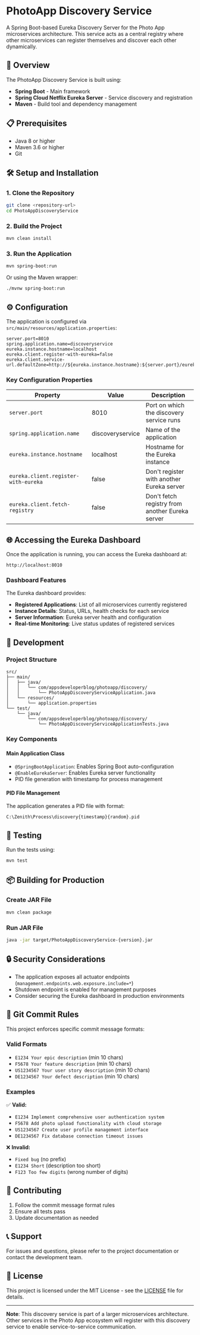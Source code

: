 # PhotoApp Discovery Service

A Spring Boot-based Eureka Discovery Server for the Photo App microservices architecture. This service acts as a central registry where other microservices can register themselves and discover each other dynamically.

## 🚀 Overview

The PhotoApp Discovery Service is built using:
- **Spring Boot** - Main framework
- **Spring Cloud Netflix Eureka Server** - Service discovery and registration
- **Maven** - Build tool and dependency management

## 📋 Prerequisites

- Java 8 or higher
- Maven 3.6 or higher
- Git

## 🛠️ Setup and Installation

### 1. Clone the Repository
```bash
git clone <repository-url>
cd PhotoAppDiscoveryService
```

### 2. Build the Project
```bash
mvn clean install
```

### 3. Run the Application
```bash
mvn spring-boot:run
```

Or using the Maven wrapper:
```bash
./mvnw spring-boot:run
```

## ⚙️ Configuration

The application is configured via `src/main/resources/application.properties`:

```properties
server.port=8010
spring.application.name=discoveryservice
eureka.instance.hostname=localhost
eureka.client.register-with-eureka=false
eureka.client.service-url.defaultZone=http://${eureka.instance.hostname}:${server.port}/eureka
```

### Key Configuration Properties

| Property | Value | Description |
|----------|-------|-------------|
| `server.port` | 8010 | Port on which the discovery service runs |
| `spring.application.name` | discoveryservice | Name of the application |
| `eureka.instance.hostname` | localhost | Hostname for the Eureka instance |
| `eureka.client.register-with-eureka` | false | Don't register with another Eureka server |
| `eureka.client.fetch-registry` | false | Don't fetch registry from another Eureka server |

## 🌐 Accessing the Eureka Dashboard

Once the application is running, you can access the Eureka dashboard at:

```
http://localhost:8010
```

### Dashboard Features

The Eureka dashboard provides:
- **Registered Applications**: List of all microservices currently registered
- **Instance Details**: Status, URLs, health checks for each service
- **Server Information**: Eureka server health and configuration
- **Real-time Monitoring**: Live status updates of registered services

## 🔧 Development

### Project Structure
```
src/
├── main/
│   ├── java/
│   │   └── com/appsdeveloperblog/photoapp/discovery/
│   │       └── PhotoAppDiscoveryServiceApplication.java
│   └── resources/
│       └── application.properties
└── test/
    └── java/
        └── com/appsdeveloperblog/photoapp/discovery/
            └── PhotoAppDiscoveryServiceApplicationTests.java
```

### Key Components

#### Main Application Class
- `@SpringBootApplication`: Enables Spring Boot auto-configuration
- `@EnableEurekaServer`: Enables Eureka server functionality
- PID file generation with timestamp for process management

#### PID File Management
The application generates a PID file with format:
```
C:\Zenith\Process\discovery{timestamp}{random}.pid
```

## 🧪 Testing

Run the tests using:
```bash
mvn test
```

## 📦 Building for Production

### Create JAR File
```bash
mvn clean package
```

### Run JAR File
```bash
java -jar target/PhotoAppDiscoveryService-{version}.jar
```

## 🔒 Security Considerations

- The application exposes all actuator endpoints (`management.endpoints.web.exposure.include=*`)
- Shutdown endpoint is enabled for management purposes
- Consider securing the Eureka dashboard in production environments

## 📝 Git Commit Rules

This project enforces specific commit message formats:

### Valid Formats
- `E1234 Your epic description` (min 10 chars)
- `F5678 Your feature description` (min 10 chars)
- `US1234567 Your user story description` (min 10 chars)
- `DE1234567 Your defect description` (min 10 chars)

### Examples
✅ **Valid:**
- `E1234 Implement comprehensive user authentication system`
- `F5678 Add photo upload functionality with cloud storage`
- `US1234567 Create user profile management interface`
- `DE1234567 Fix database connection timeout issues`

❌ **Invalid:**
- `Fixed bug` (no prefix)
- `E1234 Short` (description too short)
- `F123 Too few digits` (wrong number of digits)

## 🤝 Contributing

1. Follow the commit message format rules
2. Ensure all tests pass
3. Update documentation as needed

## 📞 Support

For issues and questions, please refer to the project documentation or contact the development team.

## 📄 License

This project is licensed under the MIT License - see the [LICENSE](LICENSE) file for details.

---

**Note**: This discovery service is part of a larger microservices architecture. Other services in the Photo App ecosystem will register with this discovery service to enable service-to-service communication. 